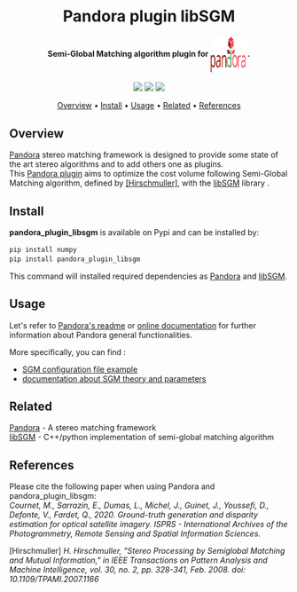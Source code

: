 <h1 align="center"> Pandora plugin libSGM </h1>

<h4 align="center">Semi-Global Matching algorithm plugin for <a href="https://github.com/CNES/Pandora"><img align="center" src="https://raw.githubusercontent.com/CNES/Pandora/master/doc/sources/Images/logo/logo_typo.svg?inline=false" width="64" height="64"/></a>  .</h4>

<p align="center">
  <a href="https://github.com/CNES/Pandora_plugin_libSGM/actions"><img src="https://github.com/CNES/Pandora_plugin_libSGM/actions/workflows/pandora_plugin_libsgm_ci.yml/badge.svg?branch=master"></a>
<a href="https://codecov.io/gh/CNES/Pandora_plugin_libSGM"> <img src="https://codecov.io/gh/CNES/Pandora_plugin_libSGM/branch/master/graph/badge.svg?token=O22Y1OF63L"></a>
  <a href="https://opensource.org/licenses/Apache-2.0/"><img src="https://img.shields.io/badge/License-Apache%202.0-blue.svg"></a>
</p>

<p align="center">
  <a href="#overview">Overview</a> •
  <a href="#install">Install</a> •
    <a href="#usage">Usage</a> •
  <a href="#related">Related</a> •
  <a href="#references">References</a>
</p>

## Overview

[Pandora](https://github.com/CNES/Pandora) stereo matching framework is designed to provide some state of the art stereo algorithms and to add others one as plugins.  
This [Pandora plugin](https://pandora.readthedocs.io/en/stable/userguide/plugin.html) aims to optimize the cost volume following Semi-Global Matching algorithm, defined by [[Hirschmuller]](#Hirschmuller), with the [libSGM](https://github.com/CNES/Pandora_libSGM)  library .

## Install

**pandora_plugin_libsgm** is available on Pypi and can be installed by:

```bash
pip install numpy
pip install pandora_plugin_libsgm
```

This command will installed required dependencies as [Pandora](https://github.com/CNES/Pandora) and [libSGM](https://github.com/CNES/Pandora_libSGM).

## Usage

Let's refer to [Pandora's readme](https://github.com/CNES/Pandora/blob/master/README.md) or [online documentation](https://pandora.readthedocs.io/?badge=latest) for further information about Pandora general functionalities. 

More specifically, you can find :
- [SGM configuration file example](https://raw.githubusercontent.com/CNES/Pandora/master/data_samples/json_conf_files/a_semi_global_matching.json)
- [documentation about SGM theory and parameters](https://pandora.readthedocs.io/en/stable/userguide/plugins/plugin_libsgm.html)


## Related

[Pandora](https://github.com/CNES/Pandora) - A stereo matching framework  
[libSGM](https://github.com/CNES/Pandora_libSGM) - C++/python implementation of semi-global matching algorithm  

## References

Please cite the following paper when using Pandora and pandora_plugin_libsgm:   
*Cournet, M., Sarrazin, E., Dumas, L., Michel, J., Guinet, J., Youssefi, D., Defonte, V., Fardet, Q., 2020. Ground-truth generation and disparity estimation for optical satellite imagery. ISPRS - International Archives of the Photogrammetry, Remote Sensing and Spatial Information Sciences.*

<a id="Hirschmuller">[Hirschmuller]</a> 
*H. Hirschmuller, "Stereo Processing by Semiglobal Matching and Mutual Information," in IEEE Transactions on Pattern Analysis and Machine Intelligence, vol. 30, no. 2, pp. 328-341, Feb. 2008. doi: 10.1109/TPAMI.2007.1166*
